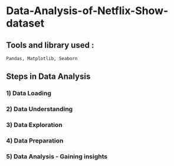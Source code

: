 # Data-Analysis-of-Netflix-Show-dataset

## Tools and library used : 
``` Pandas, Matplotlib, Seaborn ```

## Steps in Data Analysis 
### 1) Data Loading 
### 2) Data Understanding
### 3) Data Exploration 
### 4) Data Preparation 
### 5) Data Analysis - Gaining insights 
